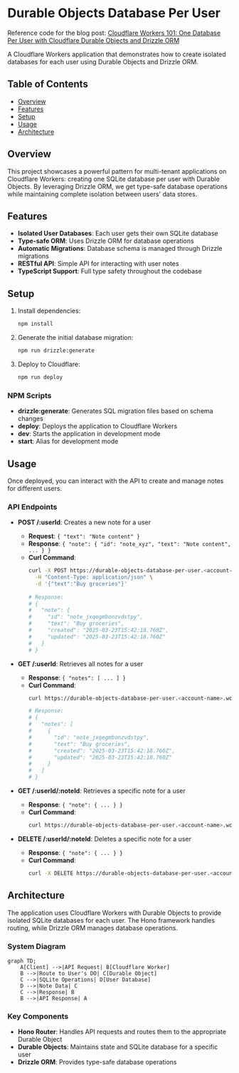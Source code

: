 # Durable Objects Database Per User

Reference code for the blog post: [Cloudflare Workers 101: One Database Per User with Cloudflare Durable Objects and Drizzle ORM](https://boristane.com/blog/durable-objects-database-per-user)

A Cloudflare Workers application that demonstrates how to create isolated databases for each user using Durable Objects and Drizzle ORM.

## Table of Contents
- [Overview](#overview)
- [Features](#features)
- [Setup](#setup)
- [Usage](#usage)
- [Architecture](#architecture)

## Overview
This project showcases a powerful pattern for multi-tenant applications on Cloudflare Workers: creating one SQLite database per user with Durable Objects. By leveraging Drizzle ORM, we get type-safe database operations while maintaining complete isolation between users' data stores.

## Features
- **Isolated User Databases**: Each user gets their own SQLite database
- **Type-safe ORM**: Uses Drizzle ORM for database operations
- **Automatic Migrations**: Database schema is managed through Drizzle migrations
- **RESTful API**: Simple API for interacting with user notes
- **TypeScript Support**: Full type safety throughout the codebase

## Setup
1. Install dependencies:
   ```bash
   npm install
   ```

2. Generate the initial database migration:
   ```bash
   npm run drizzle:generate
   ```

3. Deploy to Cloudflare:
   ```bash
   npm run deploy
   ```

### NPM Scripts
- **drizzle:generate**: Generates SQL migration files based on schema changes
- **deploy**: Deploys the application to Cloudflare Workers
- **dev**: Starts the application in development mode
- **start**: Alias for development mode

## Usage
Once deployed, you can interact with the API to create and manage notes for different users.

### API Endpoints

- **POST /:userId**: Creates a new note for a user
  - **Request**: `{ "text": "Note content" }`
  - **Response**: `{ "note": { "id": "note_xyz", "text": "Note content", ... } }`
  - **Curl Command**:
    ```bash
    curl -X POST https://durable-objects-database-per-user.<account-name>.workers.dev/john \
      -H "Content-Type: application/json" \
      -d '{"text":"Buy groceries"}'
      
    # Response:
    # {
    #   "note": {
    #     "id": "note_jxqegmbonzvdstpy",
    #     "text": "Buy groceries",
    #     "created": "2025-03-23T15:42:18.760Z",
    #     "updated": "2025-03-23T15:42:18.760Z"
    #   }
    # }
    ```

- **GET /:userId**: Retrieves all notes for a user
  - **Response**: `{ "notes": [ ... ] }`
  - **Curl Command**:
    ```bash
    curl https://durable-objects-database-per-user.<account-name>.workers.dev/john
    
    # Response:
    # {
    #   "notes": [
    #     {
    #       "id": "note_jxqegmbonzvdstpy",
    #       "text": "Buy groceries",
    #       "created": "2025-03-23T15:42:18.760Z",
    #       "updated": "2025-03-23T15:42:18.760Z"
    #     }
    #   ]
    # }
    ```

- **GET /:userId/:noteId**: Retrieves a specific note for a user
  - **Response**: `{ "note": { ... } }`
  - **Curl Command**:
    ```bash
    curl https://durable-objects-database-per-user.<account-name>.workers.dev/john/note_jxqegmbonzvdstpy
    ```

- **DELETE /:userId/:noteId**: Deletes a specific note for a user
  - **Response**: `{ "note": { ... } }`
  - **Curl Command**:
    ```bash
    curl -X DELETE https://durable-objects-database-per-user.<account-name>.workers.dev/john/note_jxqegmbonzvdstpy
    ```

## Architecture
The application uses Cloudflare Workers with Durable Objects to provide isolated SQLite databases for each user. The Hono framework handles routing, while Drizzle ORM manages database operations.

### System Diagram
```mermaid
graph TD;
    A[Client] -->|API Request| B[Cloudflare Worker]
    B -->|Route to User's DO| C[Durable Object]
    C -->|SQLite Operations| D[User Database]
    D -->|Note Data| C
    C -->|Response| B
    B -->|API Response| A
```

### Key Components
- **Hono Router**: Handles API requests and routes them to the appropriate Durable Object
- **Durable Objects**: Maintains state and SQLite database for a specific user
- **Drizzle ORM**: Provides type-safe database operations
